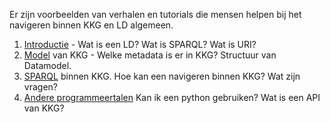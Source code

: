Er zijn voorbeelden van verhalen en tutorials die mensen helpen bij het navigeren binnen KKG en LD algemeen.

1. [Introductie](https://data.labs.kadaster.nl/kadaster/-/stories/tutorial-introductie) - Wat is een LD? Wat is SPARQL? Wat is URI?
2. [Model](https://data.labs.kadaster.nl/kadaster/-/stories/tutorial-verkennen-datamodel) van KKG - Welke metadata is er in KKG? Structuur van Datamodel.
3. [SPARQL](https://data.labs.kadaster.nl/kadaster/-/stories/tutorial-sparql-bevragingstaal) binnen KKG. Hoe kan een navigeren binnen KKG? Wat zijn vragen?
4. [Andere programmeertalen](https://data.labs.kadaster.nl/kadaster/-/stories/tutorial-gebruik-van-programmeertaal) Kan ik een python gebruiken? Wat is een API van KKG?
